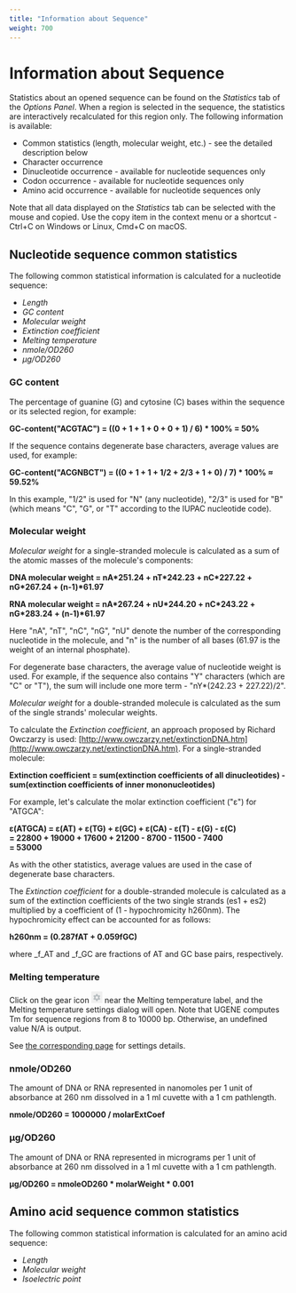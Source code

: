 ```yaml
---
title: "Information about Sequence"
weight: 700
---
```


# Information about Sequence

Statistics about an opened sequence can be found on the _Statistics_ tab of the _Options Panel_. When a region is selected in the sequence, the statistics are interactively recalculated for this region only. The following information is available:

* Common statistics (length, molecular weight, etc.) - see the detailed description below
* Character occurrence
* Dinucleotide occurrence - available for nucleotide sequences only
* Codon occurrence - available for nucleotide sequences only
* Amino acid occurrence - available for nucleotide sequences only

Note that all data displayed on the _Statistics_ tab can be selected with the mouse and copied. Use the copy item in the context menu or a shortcut - Ctrl+C on Windows or Linux, Cmd+C on macOS.

## Nucleotide sequence common statistics

The following common statistical information is calculated for a nucleotide sequence:

* _Length_
* _GC content_
* _Molecular weight_
* _Extinction coefficient_
* _Melting temperature_
* _nmole/OD260_
* _μg/OD260_

### GC content

The percentage of guanine (G) and cytosine (C) bases within the sequence or its selected region, for example:

**GC-content("ACGTAC") = ((0 + 1 + 1 + 0 + 0 + 1) / 6) \* 100% = 50%**

If the sequence contains degenerate base characters, average values are used, for example:

**GC-content("ACGNBCT") = ((0 + 1 + 1 + 1/2 + 2/3 + 1 + 0) / 7) \* 100% ≈ 59.52%**

In this example, "1/2" is used for "N" (any nucleotide), "2/3" is used for "B" (which means "C", "G", or "T" according to the IUPAC nucleotide code).

### Molecular weight

_Molecular weight_ for a single-stranded molecule is calculated as a sum of the atomic masses of the molecule's components:

**DNA molecular weight = nA\*251.24 + nT\*242.23 + nC\*227.22 + nG\*267.24 + (n-1)\*61.97**

**RNA molecular weight = nA\*267.24 + nU\*244.20 + nC\*243.22 + nG\*283.24 + (n-1)\*61.97**

Here "nA", "nT", "nC", "nG", "nU" denote the number of the corresponding nucleotide in the molecule, and "n" is the number of all bases (61.97 is the weight of an internal phosphate).

For degenerate base characters, the average value of nucleotide weight is used. For example, if the sequence also contains "Y" characters (which are "C" or "T"), the sum will include one more term - "nY\*(242.23 + 227.22)/2".

_Molecular weight_ for a double-stranded molecule is calculated as the sum of the single strands' molecular weights.

To calculate the _Extinction coefficient_, an approach proposed by Richard Owczarzy is used: [http://www.owczarzy.net/extinctionDNA.htm](http://www.owczarzy.net/extinctionDNA.htm). For a single-stranded molecule:

**Extinction coefficient = sum(extinction coefficients of all dinucleotides) - sum(extinction coefficients of inner mononucleotides)**

For example, let's calculate the molar extinction coefficient ("ε") for "ATGCA":

**ε(ATGCA) = ε(AT) + ε(TG) + ε(GC) + ε(CA) - ε(T) - ε(G) - ε(C)**  
**= 22800 + 19000 + 17600 + 21200 - 8700 - 11500 - 7400**  
**= 53000**

As with the other statistics, average values are used in the case of degenerate base characters.

The _Extinction coefficient_ for a double-stranded molecule is calculated as a sum of the extinction coefficients of the two single strands (es1 + es2) multiplied by a coefficient of (1 - hypochromicity h260nm). The hypochromicity effect can be accounted for as follows:

**h260nm = (0.287fAT + 0.059fGC)**

where _f_AT and _f_GC are fractions of AT and GC base pairs, respectively.

### Melting temperature

Click on the gear icon ![](/images/65929387/94078798.png) near the Melting temperature label, and the Melting temperature settings dialog will open. Note that UGENE computes Tm for sequence regions from 8 to 10000 bp. Otherwise, an undefined value N/A is output.

See [the corresponding page](https://doc.ugene.net/wiki/display/UM/Melting+tempeature) for settings details.

### nmole/OD260

The amount of DNA or RNA represented in nanomoles per 1 unit of absorbance at 260 nm dissolved in a 1 ml cuvette with a 1 cm pathlength.

**nmole/OD260 = 1000000 / molarExtCoef**

### μg/OD260

The amount of DNA or RNA represented in micrograms per 1 unit of absorbance at 260 nm dissolved in a 1 ml cuvette with a 1 cm pathlength.

**μg/OD260 = nmoleOD260 \* molarWeight \* 0.001**

## Amino acid sequence common statistics

The following common statistical information is calculated for an amino acid sequence:

* _Length_
* _Molecular weight_
* _Isoelectric point_